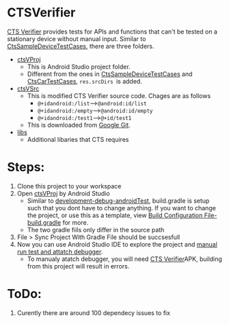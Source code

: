 # CTSVerifier
[CTS Verifier](https://source.android.com/compatibility/cts/verifier) provides tests for APIs and functions that can't be tested on a stationary device without manual input.
Similar to [CtsSampleDeviceTestCases](https://github.com/Alwin-Lin/development-debug-androidTest/tree/master/CtsSampleDeviceTestCases), there are three folders.

* [ctsVProj](https://github.com/Alwin-Lin/development-debug-androidTest/tree/master/ctsVerifier/ctsVProj) 
    * This is Android Studio project folder.
    * Different from the ones in [CtsSampleDeviceTestCases](https://github.com/Alwin-Lin/development-debug-androidTest/tree/master/CtsSampleDeviceTestCases) and [CtsCarTestCases](https://github.com/Alwin-Lin/development-debug-androidTest/tree/master/CtsCarTestCases), ```res.srcDirs ```is added.
* [ctsVSrc](https://github.com/Alwin-Lin/development-debug-androidTest/tree/master/ctsVerifier/ctsVSrc)
    * This is modified CTS Verifier source code. Chages are as follows
       * ```@+idandroid:/list```-->```@android:id/list```
       * ```@+idandroid:/empty```-->```@android:id/empty```
       * ```@+idandroid:/test1```-->```@+id/test1```
    * This is downloaded from [Google Git](https://android.googlesource.com/platform/cts/+/refs/heads/pie-cts-release/apps/CtsVerifier/).
* [libs](https://github.com/Alwin-Lin/development-debug-androidTest/tree/master/CtsCarTestCase/libs)
    * Additional libaries that CTS requires 
# Steps: 
 1. Clone this project to your workspace
 2. Open [ctsVProj](https://github.com/Alwin-Lin/development-debug-androidTest/tree/master/ctsVerifier/ctsVProj) by Android Studio
    * Similar to [development-debug-androidTest](https://github.com/Alwin-Lin/development-debug-androidTest), build.gradle is setup such that you dont have to change anything. If you want to change the project, or use this as a template, view [Build Configuration File-build.gradle](https://github.com/Alwin-Lin/development-debug-androidTest) for more.
    * The two gradle fiils only differ in the source path
 3. File > Sync Project With Gradle File should be succsesfull
 4. Now you can use Android Studio IDE to explore the project and [manual run test and attatch debugger](https://github.com/Alwin-Lin/development-debug-androidTest/tree/master/CtsCarTestCases#manual-run-test-and-attatch-debugger).
    * To manualy atatch debugger, you will need [CTS Verifier](https://source.android.com/compatibility/cts/downloads)APK, building from this project will result in errors.
 
 # ToDo:
 1. Curently there are around 100 dependecy issues to fix
